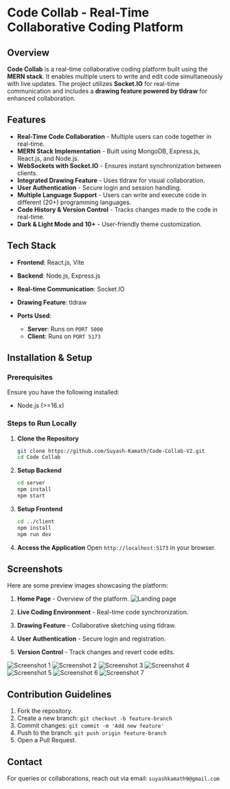 # Code Collab - Real-Time Collaborative Coding Platform

## Overview
**Code Collab** is a real-time collaborative coding platform built using the **MERN stack**. It enables multiple users to write and edit code simultaneously with live updates. The project utilizes **Socket.IO** for real-time communication and includes a **drawing feature powered by tldraw** for enhanced collaboration.

## Features
- **Real-Time Code Collaboration** - Multiple users can code together in real-time.
- **MERN Stack Implementation** - Built using MongoDB, Express.js, React.js, and Node.js.
- **WebSockets with Socket.IO** - Ensures instant synchronization between clients.
- **Integrated Drawing Feature** - Uses tldraw for visual collaboration.
- **User Authentication** - Secure login and session handling.
- **Multiple Language Support** - Users can write and execute code in different (20+) programming languages.
- **Code History & Version Control** - Tracks changes made to the code in real-time.
- **Dark & Light Mode and 10+** - User-friendly theme customization.

## Tech Stack
- **Frontend**: React.js, Vite
- **Backend**: Node.js, Express.js

- **Real-time Communication**: Socket.IO
- **Drawing Feature**: tldraw
- **Ports Used**:
  - **Server**: Runs on `PORT 5000`
  - **Client**: Runs on `PORT 5173`

## Installation & Setup

### Prerequisites
Ensure you have the following installed:
- Node.js (>=16.x)


### Steps to Run Locally
1. **Clone the Repository**
   ```sh
   git clone https://github.com/Suyash-Kamath/Code-Collab-V2.git
   cd Code Collab
   ```
2. **Setup Backend**
   ```sh
   cd server
   npm install
   npm start
   ```
3. **Setup Frontend**
   ```sh
   cd ../client
   npm install
   npm run dev
   ```
4. **Access the Application**
   Open `http://localhost:5173` in your browser.




## Screenshots
Here are some preview images showcasing the platform:

1. **Home Page** - Overview of the platform.
![Landing page](/client/public/ss/landingpage.png)

2. **Live Coding Environment** - Real-time code synchronization.

3. **Drawing Feature** - Collaborative sketching using tldraw.

4. **User Authentication** - Secure login and registration.

5. **Version Control** - Track changes and revert code edits.

![Screenshot 1](/client/public/ss/step-1.png)
![Screenshot 2](/client/public/ss/step-2.png)
![Screenshot 3](/client/public/ss/step-3.png)
![Screenshot 4](/client/public/ss/step-4.png)
![Screenshot 5](/client/public/ss/step-5.png)
![Screenshot 6](/client/public/ss/step-6.png)
![Screenshot 7](/client/public/ss/step-7.png)

## Contribution Guidelines
1. Fork the repository.
2. Create a new branch: `git checkout -b feature-branch`
3. Commit changes: `git commit -m 'Add new feature'`
4. Push to the branch: `git push origin feature-branch`
5. Open a Pull Request.



## Contact
For queries or collaborations, reach out via email: `suyashkamath9@gmail.com`

